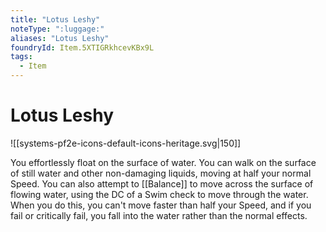 ```yaml
---
title: "Lotus Leshy"
noteType: ":luggage:"
aliases: "Lotus Leshy"
foundryId: Item.5XTIGRkhcevKBx9L
tags:
  - Item
---
```


# Lotus Leshy
![[systems-pf2e-icons-default-icons-heritage.svg|150]]

You effortlessly float on the surface of water. You can walk on the surface of still water and other non-damaging liquids, moving at half your normal Speed. You can also attempt to [[Balance]] to move across the surface of flowing water, using the DC of a Swim check to move through the water. When you do this, you can't move faster than half your Speed, and if you fail or critically fail, you fall into the water rather than the normal effects.

